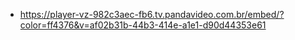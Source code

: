 - https://player-vz-982c3aec-fb6.tv.pandavideo.com.br/embed/?color=ff4376&v=af02b31b-44b3-414e-a1e1-d90d44353e61